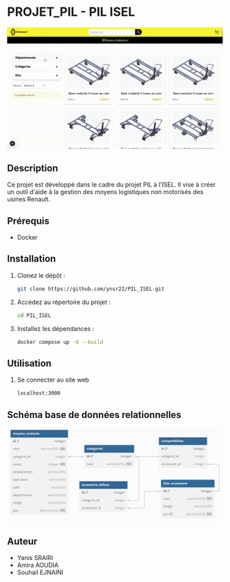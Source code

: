 # PROJET_PIL - PIL ISEL

![Aperçu du projet](./PIL14.gif)

## Description
Ce projet est développé dans le cadre du projet PIL à l'ISEL. Il vise à créer un outil d'aide à la gestion des moyens logistiques non motorisés des usines Renault.

## Prérequis
- Docker

## Installation
1. Clonez le dépôt :
    ```bash
    git clone https://github.com/ynsr22/PIL_ISEL.git
    ```
2. Accédez au répertoire du projet :
    ```bash
    cd PIL_ISEL
    ```
3. Installez les dépendances :
    ```bash
    docker compose up -d --build
    ```

## Utilisation
1. Se connecter au site web
    ```bash
    localhost:3000
    ```

## Schéma base de données relationnelles
![Schema DB](./schema_db.png)

## Auteur
- Yanis SRAIRI
- Amira AOUDIA
- Souhail EJNAINI
